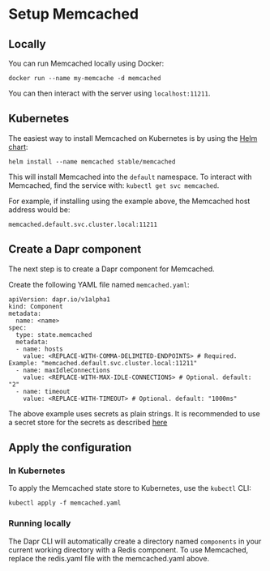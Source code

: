 # Setup Memcached 

## Locally

You can run Memcached locally using Docker:

```
docker run --name my-memcache -d memcached
```

You can then interact with the server using `localhost:11211`.

## Kubernetes

The easiest way to install Memcached on Kubernetes is by using the [Helm chart](https://github.com/helm/charts/tree/master/stable/memcached):

```
helm install --name memcached stable/memcached
```

This will install Memcached into the `default` namespace.
To interact with Memcached, find the service with: `kubectl get svc memcached`.

For example, if installing using the example above, the Memcached host address would be:

`memcached.default.svc.cluster.local:11211`

## Create a Dapr component

The next step is to create a Dapr component for Memcached.

Create the following YAML file named `memcached.yaml`:

```
apiVersion: dapr.io/v1alpha1
kind: Component
metadata:
  name: <name>
spec:
  type: state.memcached
  metadata:
  - name: hosts
    value: <REPLACE-WITH-COMMA-DELIMITED-ENDPOINTS> # Required. Example: "memcached.default.svc.cluster.local:11211"
  - name: maxIdleConnections
    value: <REPLACE-WITH-MAX-IDLE-CONNECTIONS> # Optional. default: "2"
  - name: timeout
    value: <REPLACE-WITH-TIMEOUT> # Optional. default: "1000ms"
```

The above example uses secrets as plain strings. It is recommended to use a secret store for the secrets as described [here](../../concepts/components/secrets.md)


## Apply the configuration

### In Kubernetes

To apply the Memcached state store to Kubernetes, use the `kubectl` CLI:

```
kubectl apply -f memcached.yaml
```

### Running locally

The Dapr CLI will automatically create a directory named `components` in your current working directory with a Redis component.
To use Memcached, replace the redis.yaml file with the memcached.yaml above.
